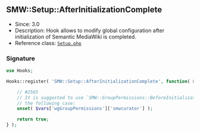 ## SMW::Setup::AfterInitializationComplete

* Since: 3.0
* Description: Hook allows to modify global configuration after initialization of Semantic MediaWiki is completed.
* Reference class: [`Setup.php`][Setup.php]

### Signature

```php
use Hooks;

Hooks::register( 'SMW::Setup::AfterInitializationComplete', function( &$vars ) {

	// #2565
	// It is suggested to use `SMW::GroupPermissions::BeforeInitializationComplete` for
	// the following case:
	unset( $vars['wgGroupPermissions']['smwcurator'] );

	return true;
} );
```

[Setup.php]:https://github.com/SemanticMediaWiki/SemanticMediaWiki/blob/master/includes/Setup.php